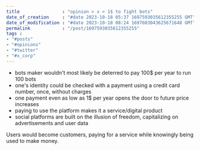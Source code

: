 ```yaml
---
title                : "opinion > x > 1$ to fight bots"
date_of_creation     : "#date 2023-10-18 05:37 1697593035612355255 GMT"
date_of_modification : "#date 2023-10-18 08:24 1697603043625671648 GMT"
permalink            : "/post/1697593035612355255"
tags :
- "#posts"
- "#opinions"
- "#twitter"
- "#x_corp"
---
```


- bots maker wouldn't most likely be deterred to pay 100$ per year to run 100 bots
- one's identity could be checked with a payment using a credit card number, once, without charges
- one payment even as low as 1$ per year opens the door to future price increases
- paying to use the platform makes it a service/digital product
- social platforms are built on the illusion of freedom, capitalizing on advertisements and user data

Users would become customers, paying for a service while knowingly being used to make money.